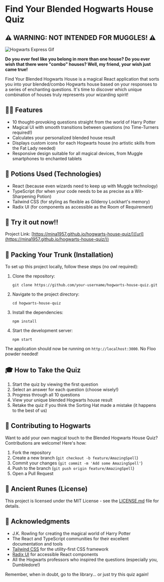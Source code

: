 # Find Your Blended Hogwarts House Quiz

## ⚠️ WARNING: NOT INTENDED FOR MUGGLES! ⚠️

![Hogwarts Express Gif](https://user-images.githubusercontent.com/50711847/177227560-a77973d7-95ff-45cb-9fcd-6de9a64a45f0.gif)

**Do you ever feel like you belong in more than one house? Do you ever wish that there were "combo" houses? Well, my friend, your wish just came true!**

Find Your Blended Hogwarts House is a magical React application that sorts you into your blended/combo Hogwarts house based on your responses to a series of enchanting questions. It's time to discover which unique combination of houses truly represents your wizarding spirit!

## 🧙‍♂️ Features

- 10 thought-provoking questions straight from the world of Harry Potter
- Magical UI with smooth transitions between questions (no Time-Turners required!)
- Calculates your personalized blended house result
- Displays custom icons for each Hogwarts house (no artistic skills from the Fat Lady needed)
- Responsive design suitable for all magical devices, from Muggle smartphones to enchanted tablets

## 🧪 Potions Used (Technologies)

- React (because even wizards need to keep up with Muggle technology)
- TypeScript (for when your code needs to be as precise as a Wit-Sharpening Potion)
- Tailwind CSS (for styling as flexible as Gilderoy Lockhart's memory)
- Radix UI (for components as accessible as the Room of Requirement)

## 🦉 Try it out now!!

Project Link: [https://mina1957.github.io/hogwarts-house-quiz/]([url](https://mina1957.github.io/hogwarts-house-quiz/))

## 🧳 Packing Your Trunk (Installation)

To set up this project locally, follow these steps (no owl required):

1. Clone the repository:
   ```
   git clone https://github.com/your-username/hogwarts-house-quiz.git
   ```

2. Navigate to the project directory:
   ```
   cd hogwarts-house-quiz
   ```

3. Install the dependencies:
   ```
   npm install
   ```

4. Start the development server:
   ```
   npm start
   ```

The application should now be running on `http://localhost:3000`. No Floo powder needed!

## 🎓 How to Take the Quiz

1. Start the quiz by viewing the first question
2. Select an answer for each question (choose wisely!)
3. Progress through all 10 questions
4. View your unique blended Hogwarts house result
5. Retake the quiz if you think the Sorting Hat made a mistake (it happens to the best of us)

## 🤝 Contributing to Hogwarts

Want to add your own magical touch to the Blended Hogwarts House Quiz? Contributions are welcome! Here's how:

1. Fork the repository
2. Create a new branch (`git checkout -b feature/AmazingSpell`)
3. Commit your changes (`git commit -m 'Add some AmazingSpell'`)
4. Push to the branch (`git push origin feature/AmazingSpell`)
5. Open a Pull Request

## 📜 Ancient Runes (License)

This project is licensed under the MIT License - see the [LICENSE.md](LICENSE.md) file for details.

## 🙏 Acknowledgments

- J.K. Rowling for creating the magical world of Harry Potter
- The React and TypeScript communities for their excellent documentation and tools
- [Tailwind CSS](https://tailwindcss.com/) for the utility-first CSS framework
- [Radix UI](https://www.radix-ui.com/) for accessible React components
- All the Hogwarts professors who inspired the questions (especially you, Dumbledore!)

Remember, when in doubt, go to the library... or just try this quiz again!
